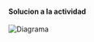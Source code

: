 #### Solucion a la actividad
![Diagrama](https://github.com/user-attachments/assets/569c9f22-1c03-408c-8482-abb7d21172b0)
